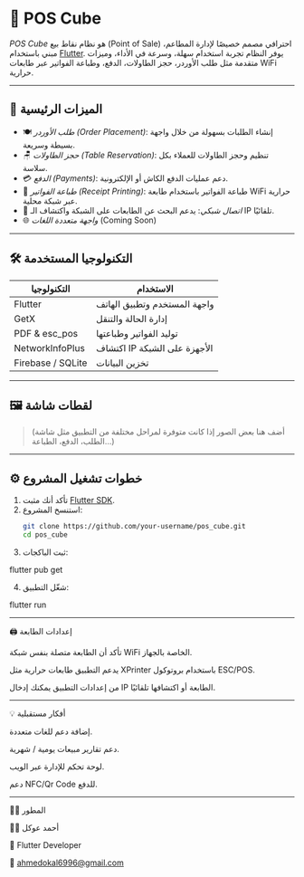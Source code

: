 # 🧊 POS Cube

*POS Cube* هو نظام نقاط بيع (Point of Sale) احترافي مصمم خصيصًا لإدارة المطاعم، مبني باستخدام [Flutter](https://flutter.dev/). يوفر النظام تجربة استخدام سهلة، وسرعة في الأداء، وميزات متقدمة مثل طلب الأوردر، حجز الطاولات، الدفع، وطباعة الفواتير عبر طابعات WiFi حرارية.

---

## 📲 الميزات الرئيسية

- 🍽 *طلب الأوردر (Order Placement)*: إنشاء الطلبات بسهولة من خلال واجهة بسيطة وسريعة.
- 🪑 *حجز الطاولات (Table Reservation)*: تنظيم وحجز الطاولات للعملاء بكل سلاسة.
- 💳 *الدفع (Payments)*: دعم عمليات الدفع الكاش أو الإلكترونية.
- 🧾 *طباعة الفواتير (Receipt Printing)*: طباعة الفواتير باستخدام طابعة WiFi حرارية عبر شبكة محلية.
- 📡 *اتصال شبكي*: يدعم البحث عن الطابعات على الشبكة واكتشاف الـ IP تلقائيًا.
- 🌐 *واجهة متعددة اللغات* (Coming Soon)

---

## 🛠 التكنولوجيا المستخدمة

| التكنولوجيا        | الاستخدام                  |
|--------------------|-----------------------------|
| Flutter            | واجهة المستخدم وتطبيق الهاتف |
| GetX               | إدارة الحالة والتنقل         |
| PDF & esc_pos      | توليد الفواتير وطباعتها      |
| NetworkInfoPlus    | اكتشاف IP الأجهزة على الشبكة |
| Firebase / SQLite  | تخزين البيانات              |

---

## 🖼 لقطات شاشة

> (أضف هنا بعض الصور إذا كانت متوفرة لمراحل مختلفة من التطبيق مثل شاشة الطلب، الدفع، الطباعة...)

---

## ⚙ خطوات تشغيل المشروع

1. تأكد أنك مثبت [Flutter SDK](https://flutter.dev/docs/get-started/install).
2. استنسخ المشروع:
   ```bash
   git clone https://github.com/your-username/pos_cube.git
   cd pos_cube

3. ثبت الباكجات:

flutter pub get


4. شغّل التطبيق:

flutter run




---

🖨 إعدادات الطابعة

تأكد أن الطابعة متصلة بنفس شبكة WiFi الخاصة بالجهاز.

يدعم التطبيق طابعات حرارية مثل XPrinter باستخدام بروتوكول ESC/POS.

من إعدادات التطبيق يمكنك إدخال IP الطابعة أو اكتشافها تلقائيًا.



---

💡 أفكار مستقبلية

إضافة دعم للغات متعددة.

دعم تقارير مبيعات يومية / شهرية.

لوحة تحكم للإدارة عبر الويب.

دعم NFC/Qr Code للدفع.



---

🙋‍♂ المطور

👨‍💻 أحمد عوكل

💼 Flutter Developer

📧 ahmedokal6996@gmail.com

